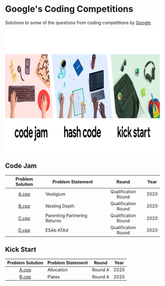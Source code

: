 # Google's Coding Competitions

Solutions to some of the questions from coding competitions by [Google](https://codingcompetitions.withgoogle.com/ "Google's Coding Competitions").

<p align="center"><img src="../assets/google.png" height=400px"></p>

## Code Jam

| Problem Solution										| Problem Statement 					| Round 				| Year	|
|:-----------------------------------------------------:|---------------------------------------|:---------------------:|:-----:|
| [A.cpp](Code%20Jam/2020/Qualification%20Round/A.cpp)	| Vestigium								| Qualification Round	| 2020	|
| [B.cpp](Code%20Jam/2020/Qualification%20Round/B.cpp)	| Nesting Depth							| Qualification Round	| 2020	|
| [C.cpp](Code%20Jam/2020/Qualification%20Round/C.cpp)	| Parenting Partnering Returns			| Qualification Round	| 2020	|
| [D.cpp](Code%20Jam/2020/Qualification%20Round/D.cpp)	| ESAb ATAd								| Qualification Round	| 2020	|

## Kick Start

| Problem Solution								| Problem Statement 	| Round 	| Year	|
|:---------------------------------------------:|-----------------------|:---------:|:-----:|
| [A.cpp](Kick%20Start/2020/Round%20A/A.cpp)	| Allocation			| Round A	| 2020	|
| [B.cpp](Kick%20Start/2020/Round%20A/B.cpp)	| Plates				| Round A	| 2020	|

[//]: # (Code Jam)

[//]: # (Hash Code)

[//]: # (Kick Start)

[//]: # (EOF)